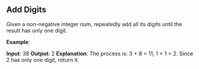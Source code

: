 ## Add Digits

Given a non-negative integer num, repeatedly add all its digits until the result has only one digit.

**Example**:

**Input**: 38
**Output**: 2 
**Explanation**: The process is: 3 + 8 = 11, 1 + 1 = 2. Since 2 has only one digit, return it.


